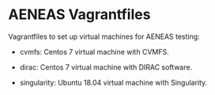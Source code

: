 # AENEAS Vagrantfiles

Vagrantfiles to set up virtual machines for AENEAS testing:

* cvmfs: Centos 7 virtual machine with CVMFS.

* dirac: Centos 7 virtual machine with DIRAC software.

* singularity: Ubuntu 18.04 virtual machine with Singularity.

